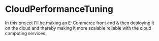 # CloudPerformanceTuning
In this project I'll be making an E-Commerce front end & then deploying it on the cloud and thereby making it more scalable reliable with the cloud computing services
